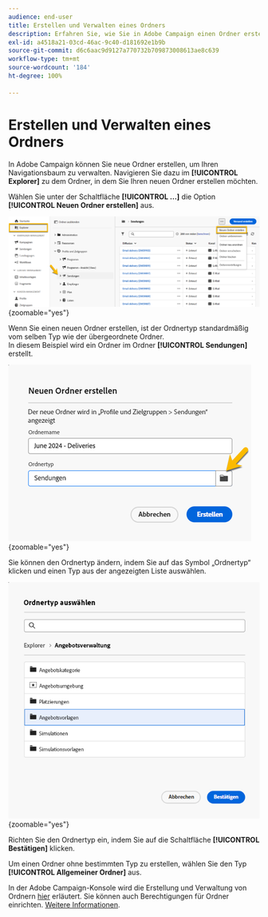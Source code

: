 ```yaml
---
audience: end-user
title: Erstellen und Verwalten eines Ordners
description: Erfahren Sie, wie Sie in Adobe Campaign einen Ordner erstellen und verwalten.
exl-id: a4518a21-03cd-46ac-9c40-d181692e1b9b
source-git-commit: d6c6aac9d9127a770732b709873008613ae8c639
workflow-type: tm+mt
source-wordcount: '184'
ht-degree: 100%

---
```


# Erstellen und Verwalten eines Ordners

In Adobe Campaign können Sie neue Ordner erstellen, um Ihren Navigationsbaum zu verwalten. Navigieren Sie dazu im **[!UICONTROL Explorer]** zu dem Ordner, in dem Sie Ihren neuen Ordner erstellen möchten.

Wählen Sie unter der Schaltfläche **[!UICONTROL …]** die Option **[!UICONTROL Neuen Ordner erstellen]** aus.

![Screenshot mit der Option „Neuen Ordner erstellen“ unter der Schaltfläche „…“](assets/folder_create.png){zoomable="yes"}

Wenn Sie einen neuen Ordner erstellen, ist der Ordnertyp standardmäßig vom selben Typ wie der übergeordnete Ordner. \
In diesem Beispiel wird ein Ordner im Ordner **[!UICONTROL Sendungen]** erstellt.

![Screenshot mit einem neuen Ordner, der im Ordner „Sendungen“ erstellt wurde](assets/folder_new.png){zoomable="yes"}

Sie können den Ordnertyp ändern, indem Sie auf das Symbol „Ordnertyp“ klicken und einen Typ aus der angezeigten Liste auswählen.

![Screenshot mit der Liste der zur Auswahl stehenden Ordnertypen](assets/folder_type.png){zoomable="yes"}

Richten Sie den Ordnertyp ein, indem Sie auf die Schaltfläche **[!UICONTROL Bestätigen]** klicken.

Um einen Ordner ohne bestimmten Typ zu erstellen, wählen Sie den Typ **[!UICONTROL Allgemeiner Ordner]** aus.

In der Adobe Campaign-Konsole wird die Erstellung und Verwaltung von Ordnern [hier](https://experienceleague.adobe.com/de/docs/campaign/campaign-v8/config/configuration/folders-and-views) erläutert. Sie können auch Berechtigungen für Ordner einrichten. [Weitere Informationen](https://experienceleague.adobe.com/de/docs/campaign/campaign-v8/admin/permissions/folder-permissions).